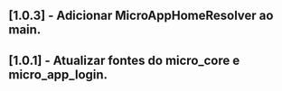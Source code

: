 ## [1.0.3] - Adicionar MicroAppHomeResolver ao main.

## [1.0.1] - Atualizar fontes do micro_core e micro_app_login.
